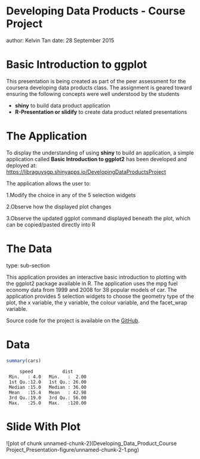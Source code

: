 Developing Data Products - Course Project
========================================================
author: Kelvin Tan
date: 28 September 2015

Basic Introduction to ggplot
========================================================

This presentation is being created as part of the peer assessment for the coursera developing data products class. The assignment is geared toward ensuring the following concepts were well understood by the students

- **shiny** to build data product application
- **R-Presentation or slidify** to create data product related presentations

The Application
========================================================
To display the understanding of using **shiny** to build an application, a simple application called **Basic Introduction to ggplot2** has been developed and deployed at: 
https://libraguysgp.shinyapps.io/DevelopingDataProductsProject

The application allows the user to:

1.Modify the choice in any of the 5 selection widgets

2.Observe how the displayed plot changes

3.Observe the updated ggplot command displayed beneath the plot, which can be copied/pasted directly into R 

The Data
========================================================
type: sub-section

This application provides an interactive basic introduction to plotting with the ggplot2 package available in R. The application uses the mpg fuel economy data from 1999 and 2008 for 38 popular models of car. The application provides 5 selection widgets to choose the geometry type of the plot, the x variable, the y variable, the colour variable, and the facet_wrap variable.


Source code for the project is available on the [GitHub](https://github.com/libraguysgp/DevelopingDataProductsProject).

Data
=====================

```r
summary(cars)
```

```
     speed           dist       
 Min.   : 4.0   Min.   :  2.00  
 1st Qu.:12.0   1st Qu.: 26.00  
 Median :15.0   Median : 36.00  
 Mean   :15.4   Mean   : 42.98  
 3rd Qu.:19.0   3rd Qu.: 56.00  
 Max.   :25.0   Max.   :120.00  
```

Slide With Plot
========================================================

![plot of chunk unnamed-chunk-2](Developing_Data_Product_Course Project_Presentation-figure/unnamed-chunk-2-1.png) 
